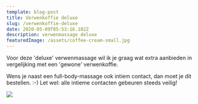 ```yaml
---
template: blog-post
title: Verwenkoffie deluxe
slug: /verwenkoffie-deluxe
date: 2020-05-09T05:53:16.102Z
description: verwenmassage deluxe
featuredImage: /assets/coffee-cream-small.jpg
---
```


Voor deze 'deluxe' verwenmassage wil ik je graag wat extra aanbieden in vergelijking met een 'gewone' verwenkoffie.

Wens je naast een full-body-massage ook intiem contact, dan moet je dit bestellen. :-) Let wel: alle intieme contacten gebeuren steeds veilig!

![](/assets/man-back-small.jpg)
